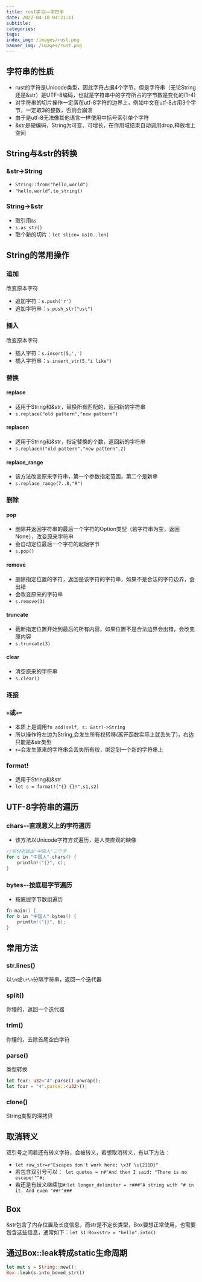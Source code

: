 ```yaml
---
title: rust学习——字符串
date: 2022-04-10 04:21:11
subtitle:
categories:
tags:
index_img: /images/rust.png
banner_img: /images/rust.png
---
```

## 字符串的性质
- rust的字符是Unicode类型，因此字符占据4个字节，但是字符串（无论String还是&str）是UTF-8编码，也就是字符串中的字符所占的字节数是变化的(1-4)
- 对字符串的切片操作一定落在utf-8字符的边界上，例如中文在utf-8占用3个字节，一定取3的整数，否则会崩溃
- 由于是utf-8无法像其他语言一样使用中括号索引单个字符
- &str是硬编码，String为可变、可增长，在作用域结束自动调用drop,释放堆上空间
## String与&str的转换
### &str->String
- `String::from("hello,world")`
- `"hello,world".to_string()`
### String->&str
- 取引用`&s`
- `s.as_str()`
- 取个新的切片：`let slice= &s[0..len]`
## String的常用操作
### 追加
改变原本字符
- 追加字符：`s.push('r')`
- 追加字符串：`s.push_str("ust")`
### 插入
改变原本字符
- 插入字符：`s.insert(5,',')`
- 插入字符串：`s.insert_str(5,"i like")`
### 替换
#### replace
- 适用于String和&str，替换所有匹配的，返回新的字符串
- `s.replace("old pattern","new pattern")`
#### replacen
- 适用于String和&str，指定替换的个数，返回新的字符串
- `s.replacen("old pattern","new pattern",2)`
#### replace_range
- 该方法改变原来字符串，第一个参数指定范围，第二个是新串
- `s.replace_range(7..8,"R")`
### 删除
#### pop
- 删除并返回字符串的最后一个字符的Option类型（若字符串为空，返回None），改变原来字符串
- 会自动定位最后一个字符的起始字节
- `s.pop()`
#### remove
- 删除指定位置的字符，返回是该字符的字符串，如果不是合法的字符边界，会出错
- 会改变原来的字符串
- `s.remove(3)`
#### truncate
- 截断指定位置开始到最后的所有内容，如果位置不是合法边界会出错，会改变原内容
- `s.truncate(3)`
#### clear
- 清空原来的字符串
- `s.clear()`
### 连接
### `+`或`+=`
- 本质上是调用`fn add(self, s: &str)->String`
- 所以操作符左边为String,会发生所有权转移(离开函数实际上就丢失了)，右边只能是&str类型
- `+=`会发生原来的字符串会丢失所有权，绑定到一个新的字符串上
### format!
- 适用于String和&str
- `let s = format!("{} {}!",s1,s2)`
## UTF-8字符串的遍历
### chars--直观意义上的字符遍历
- 该方法以Unicode字符方式遍历，是人类直观的映像
```C
//会分别输出"中国人"三个字
for c in "中国人".chars() {
    println!("{}", c);
}
```
### bytes--按底层字节遍历
- 按底层字节数组遍历
```C
fn main() {
for b in "中国人".bytes() {
    println!("{}", b);
}
```
## 常用方法
### str.lines()
以`\n`或`\r\n`分隔字符串，返回一个迭代器
### split()
你懂的，返回一个迭代器
### trim()
你懂的，去除首尾空白字符
### parse()
类型转换
```rust
let four: u32="4".parse().unwrap();
let four = "4".parse::<u32>();
```
### clone()
String类型的深拷贝
## 取消转义
双引号之间若还有转义字符，会被转义，若想取消转义，有以下方法：
- `let raw_str=r"Escapes don't work here: \x3F \u{211D}"`
- 若包含双引号可以：` let quotes = r#"And then I said: "There is no escape!""#;`
- 若还是有歧义继续加`#`:`let longer_delimiter = r###"A string with "# in it. And even "##!"###`
## Box<str>
&str包含了内存位置及长度信息，而str是不定长类型，Box<str>要想正常使用，也需要包含这些信息，通常如下：`let s1:Box<str> = "hello".into()`
## 通过Box::leak转成static生命周期
```rust
let mut s = String::new();
Box::leak(s.into_boxed_str())
```
